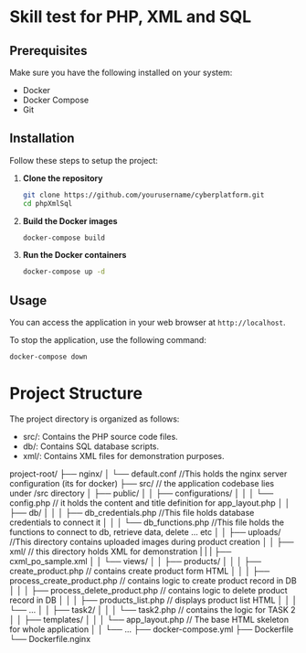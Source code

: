 # Skill test for PHP, XML and SQL

## Prerequisites

Make sure you have the following installed on your system:

- Docker
- Docker Compose
- Git

## Installation

Follow these steps to setup the project:

1. **Clone the repository**

    ```bash
    git clone https://github.com/yourusername/cyberplatform.git
    cd phpXmlSql
    ```

2. **Build the Docker images**

    ```bash
    docker-compose build
    ```

3. **Run the Docker containers**

    ```bash
    docker-compose up -d
    ```

## Usage

You can access the application in your web browser at `http://localhost`.

To stop the application, use the following command:

```bash
docker-compose down
```

# Project Structure

The project directory is organized as follows:

- src/: Contains the PHP source code files.
- db/: Contains SQL database scripts.
- xml/: Contains XML files for demonstration purposes.

project-root/
├── nginx/
│   └── default.conf    //This holds the nginx server configuration (its for docker)
├── src/      // the application codebase lies under /src directory
│   ├── public/
│   │   ├── configurations/
│   │   │   └── config.php       // it holds the content and title definition for app_layout.php
│   │   ├── db/
│   │   │   ├── db_credentials.php     //This file holds database credentials to connect it
│   │   │   └── db_functions.php      //This file holds the functions to connect to db, retrieve data, delete ... etc
│   │   ├── uploads/      //This directory contains uploaded images during product creation
│   │   ├── xml/     // this directory holds XML for demonstration
|   |   |      ├── cxml_po_sample.xml
│   │   └── views/
│   │       ├── products/
│   │       │   ├── create_product.php  // contains create product form HTML
│   │       │   ├── process_create_product.php  // contains logic to create product record in DB
│   │       │   ├── process_delete_product.php // contains logic to delete product record in DB
│   │       │   ├── products_list.php // displays product list HTML
│   │       │   └── ...
│   │       ├── task2/
│   │       │   └── task2.php // contains the logic for TASK 2
│   │       ├── templates/
│   │       │   └── app_layout.php  // The base HTML skeleton for whole application
│   │       └── ...
├── docker-compose.yml
├── Dockerfile
└── Dockerfile.nginx


